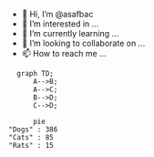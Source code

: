 - 👋 Hi, I’m @asafbac
- 👀 I’m interested in ...
- 🌱 I’m currently learning ...
- 💞️ I’m looking to collaborate on ...
- 📫 How to reach me ...



```mermaid
  graph TD;
      A-->B;
      A-->C;
      B-->D;
      C-->D;
      
      pie
"Dogs" : 386
"Cats" : 85
"Rats" : 15
```

<!---
asafbac/asafbac is a ✨ special ✨ repository because its `README.md` (this file) appears on your GitHub profile.
You can click the Preview link to take a look at your changes.
--->


